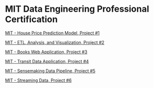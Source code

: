 # MIT Data Engineering Professional Certification
[MIT - House Price Prediction Model, Project #1](https://ukthanki.github.io/MIT_House_Price_Prediction_Project/)<br>  

[MIT - ETL, Analysis, and Visualization, Project #2](https://ukthanki.github.io/MIT_ETL_Project/)<br> 

[MIT - Books Web Application, Project #3](https://ukthanki.github.io/MIT_Books_Web_Application_Project/)<br> 

[MIT - Transit Data Application, Project #4](https://ukthanki.github.io/MIT_Transit_Data_Application_Project/)<br> 

[MIT - Sensemaking Data Pipeline, Project #5](https://ukthanki.github.io/MIT_Sensemaking_Data_Pipeline_Project/)<br> 

[MIT - Streaming Data, Project #6](https://ukthanki.github.io/MIT_Streaming_Data_Project/)<br> 
